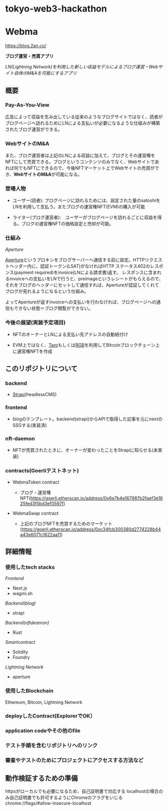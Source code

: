 # tokyo-web3-hackathon

# Webma

https://blog.2an.co/

**ブログ運営・売買アプリ**

*LN(Lightning Network)を利用した新しい収益モデルによるブログ運営・Webサイト自体のM&Aを可能にするアプリ*

## 概要

### **Pay-As-You-View**

広告によって収益を生み出している従来のようなブログサイトではなく、読者がブログページへ訪れるためにLNによる支払いが必要になるような仕組みが構築されたブログ運営ができる。

### **WebサイトのM&A**

また、ブログ運営者は上記のLNによる収益に加えて、ブログとその運営権をNFTにして売買できる。ブログというコンテンツのみでなく、Webサイトであれば何でもNFTにできるので、今後NFTマーケット上でWebサイトの売買ができ、**WebサイトのM&A**が可能になる。


### 登場人物

- ユーザー(読者): ブログページに訪れるためには、設定された量のsatoshiをLNを利用して支払う。またブログの運営権NFT(EVM)の購入が可能

- ライター(ブログ運営者):　ユーザーがブログページを訪れるごとに収益を得る。ブログの運営権NFTの価格設定と売却が可能。

### 仕組み

*Aperture*

<a href="https://docs.lightning.engineering/the-lightning-network/lsat/aperture">Aperture</a>というプロキシをブログサーバーへ通信する前に設定。HTTPリクエストヘッダー内に、認証トークン(<a hre="https://docs.lightning.engineering/the-lightning-network/lsat/lsat">LSAT</a>)がなければHTTP ステータス402のレスポンス(payment required)をinvoice(LNによる請求書)返す。
レスポンスに含まれるinvoiceへの支払いをLNで行うと、preimageというレシートがもらえるので、それをブログのヘッダーにセットして通信すれば、Apertureが認証してくれてブログが見れるようになるという仕組み。

よってApertureが返すinvoiceへの支払いを行わなければ、ブログページへの通信もできない状態＝ブログ閲覧ができない。


### 今後の展望(実装予定項目)


- NFTのオーナーとLNによる支払い先アドレスの自動紐付け

- EVM上ではなく、<a href="https://docs.lightning.engineering/the-lightning-network/taro">Taro</a>もしくは<a href="https://www.rgbfaq.com/what-is-rgb">RGB</a>を利用してBitcoinブロックチェーン上に運営権NFTを作成




## このリポジトリについて

### backend
- <a href="https://strapi.io/">Strapi</a>(headlessCMS)

### frontend
- blogのテンプレート。backend(strapi)からAPIで取得した記事を元にnextのSSGする(実装済)

### nft-daemon
- NFTが売買されたときに、オーナーが変わったことをStrapiに知らせる(未実装)


### contracts(Goerliテストネット)

- WebmaToken contract

    - ブログ・運営権NFT(https://goerli.etherscan.io/address/0x6e7b4e167987b2faef3e1625fed3f5bd3ef0597f)

- WebmaSwap contract

    - 上記のブログNFTを売買するためのマーケット(https://goerli.etherscan.io/address/0xc34fcb300380d2774228b44a43e6071c1622aa11)

## 詳細情報

### 使用したtech stacks

*Frontend*

- Next.js
- wagmi.sh

*Backend(blog)*
- strapi

*Backend(nftdeamon)*
- Rust


*Smartcontract*
- Solidity
- Foundry

*Lightning Network*
- aperture

### 使用したBlockchain
Ethereum, Bitcoin, Lightning Network

### deployしたContract(ExplorerでOK）


### application codeやその他のfile


### テスト手順を含むリポジトリへのリンク


### 審査やテストのためにプロジェクトにアクセスする方法など


## 動作検証するための準備

httpsがローカルでも必要になるため、自己証明書で対応する
localhostの場合のみ自己証明書でも許可するようにChromeのフラグをいじる
chrome://flags/#allow-insecure-localhost
